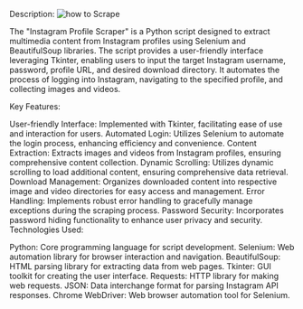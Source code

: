 Description:
![how to Scrape](https://github.com/ImadBK01/Instagram-profile-scraper/assets/98785570/2c8e8399-6c2b-431c-90e7-d62c5ed83ead)

The "Instagram Profile Scraper" is a Python script designed to extract multimedia content from Instagram profiles using Selenium and BeautifulSoup libraries. The script provides a user-friendly interface leveraging Tkinter, enabling users to input the target Instagram username, password, profile URL, and desired download directory. It automates the process of logging into Instagram, navigating to the specified profile, and collecting images and videos.

Key Features:

User-friendly Interface: Implemented with Tkinter, facilitating ease of use and interaction for users.
Automated Login: Utilizes Selenium to automate the login process, enhancing efficiency and convenience.
Content Extraction: Extracts images and videos from Instagram profiles, ensuring comprehensive content collection.
Dynamic Scrolling: Utilizes dynamic scrolling to load additional content, ensuring comprehensive data retrieval.
Download Management: Organizes downloaded content into respective image and video directories for easy access and management.
Error Handling: Implements robust error handling to gracefully manage exceptions during the scraping process.
Password Security: Incorporates password hiding functionality to enhance user privacy and security.
Technologies Used:

Python: Core programming language for script development.
Selenium: Web automation library for browser interaction and navigation.
BeautifulSoup: HTML parsing library for extracting data from web pages.
Tkinter: GUI toolkit for creating the user interface.
Requests: HTTP library for making web requests.
JSON: Data interchange format for parsing Instagram API responses.
Chrome WebDriver: Web browser automation tool for Selenium.
